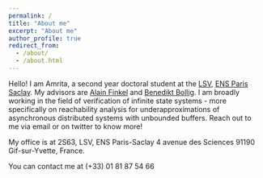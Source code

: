 ```yaml
---
permalink: /
title: "About me"
excerpt: "About me"
author_profile: true
redirect_from: 
  - /about/
  - /about.html
---
```


Hello! I am Amrita, a second year doctoral student at the [LSV](http://www.lsv.fr/), [ENS Paris Saclay](https://ens-paris-saclay.fr/en). My advisors are [Alain Finkel](http://www.lsv.fr/~finkel/) and [Benedikt Bollig](https://www.benedikt-bollig.org/). I am broadly working in the field of verification of infinite state systems - more specifically on reachability analysis for underapproximations of asynchronous distributed systems with unbounded buffers. Reach out to me via email or on twitter to know more! 

My office is at 2S63,
LSV, ENS Paris-Saclay
4 avenue des Sciences
91190 Gif-sur-Yvette, France. 

You can contact me at (+33) 01 81 87 54 66
